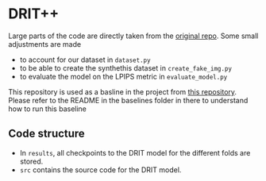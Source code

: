 # DRIT++

Large parts of the code are directly taken from the [original repo](https://github.com/HsinYingLee/DRIT).
Some small adjustments are made 
- to account for our dataset in `dataset.py`
- to be able to create the synthethis dataset in `create_fake_img.py`
- to evaluate the model on the LPIPS metric in `evaluate_model.py`

This repository is used as a basline in the project from [this repository](https://github.com/aeijpe/CrossModal-DRL).
Please refer to the README in the baselines folder in there to understand how to run this baseline

## Code structure

- In `results`, all checkpoints to the DRIT model for the different folds are stored.
- `src` contains the source code for the DRIT model.